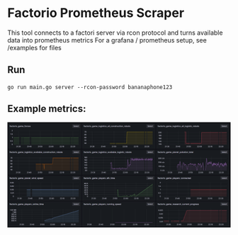# Factorio Prometheus Scraper

This tool connects to a factori server via rcon protocol and turns available data into prometheus metrics
For a grafana / prometheus setup, see /examples for files

## Run

```
go run main.go server --rcon-password bananaphone123
```

## Example metrics:

![metrics](./doc/assets/metrics.png)
